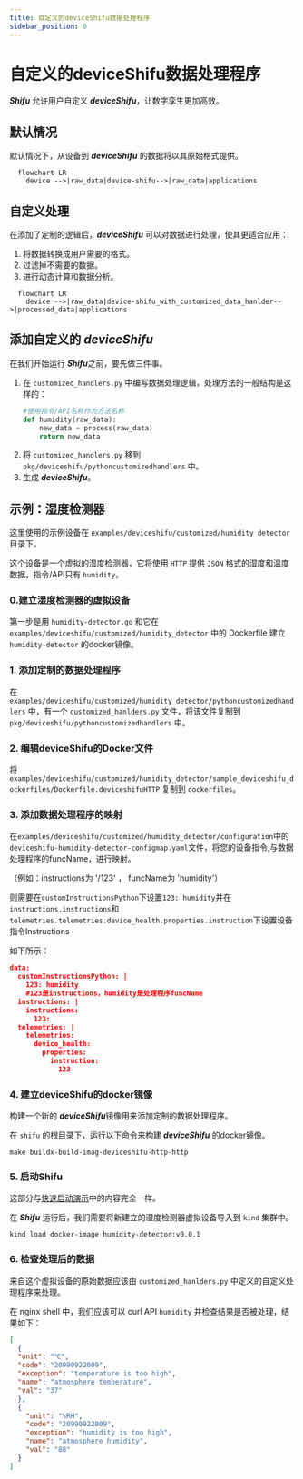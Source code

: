 ```yaml
---
title: 自定义的deviceShifu数据处理程序
sidebar_position: 0
---
```


# 自定义的deviceShifu数据处理程序

***Shifu*** 允许用户自定义 ***deviceShifu***，让数字孪生更加高效。

## 默认情况

默认情况下，从设备到 ***deviceShifu*** 的数据将以其原始格式提供。

```mermaid
  flowchart LR
    device -->|raw_data|device-shifu-->|raw_data|applications
```

## 自定义处理

在添加了定制的逻辑后，***deviceShifu*** 可以对数据进行处理，使其更适合应用：

1. 将数据转换成用户需要的格式。
2. 过滤掉不需要的数据。
3. 进行动态计算和数据分析。

```mermaid
  flowchart LR
    device -->|raw_data|device-shifu_with_customized_data_hanlder-->|processed_data|applications
```

## 添加自定义的 ***deviceShifu***

在我们开始运行 ***Shifu***之前，要先做三件事。

1. 在 `customized_handlers.py` 中编写数据处理逻辑，处理方法的一般结构是这样的：
    ```python
    #使用指令/API名称作为方法名称
    def humidity(raw_data): 
        new_data = process(raw_data)
        return new_data
    ```
2. 将 `customized_handlers.py` 移到 `pkg/deviceshifu/pythoncustomizedhandlers` 中。
3. 生成 ***deviceShifu***。

## 示例：湿度检测器

这里使用的示例设备在 `examples/deviceshifu/customized/humidity_detector` 目录下。

这个设备是一个虚拟的湿度检测器，它将使用 `HTTP` 提供 `JSON` 格式的湿度和温度数据，指令/API只有 `humidity`。

### 0.建立湿度检测器的虚拟设备

第一步是用 `humidity-detector.go` 和它在 `examples/deviceshifu/customized/humidity_detector` 中的 Dockerfile 建立 `humidity-detector` 的docker镜像。

### 1. 添加定制的数据处理程序

在 `examples/deviceshifu/customized/humidity_detector/pythoncustomizedhandlers` 中，有一个 `customized_hanlders.py` 文件，将该文件复制到 `pkg/deviceshifu/pythoncustomizedhandlers` 中。

### 2. 编辑deviceShifu的Docker文件

将 `examples/deviceshifu/customized/humidity_detector/sample_deviceshifu_dockerfiles/Dockerfile.deviceshifuHTTP` 复制到 `dockerfiles`。

### 3. 添加数据处理程序的映射

在`examples/deviceshifu/customized/humidity_detector/configuration`中的`deviceshifu-humidity-detector-configmap.yaml`文件，将您的设备指令,与数据处理程序的funcName，进行映射。

（例如：instructions为 '/123' ， funcName为 'humidity'）

则需要在`customInstructionsPython`下设置`123: humidity`并在`instructions.instructions`和`telemetries.telemetries.device_health.properties.instruction`下设置设备指令Instructions

如下所示：

```json
data:
  customInstructionsPython: |
    123: humidity 
    #123是instructions，humidity是处理程序funcName
  instructions: |
    instructions:
      123:
  telemetries: |
    telemetries:
      device_health:
        properties:
          instruction: 
            123
```

### 4. 建立deviceShifu的docker镜像

构建一个新的 ***deviceShifu***镜像用来添加定制的数据处理程序。

在 `shifu` 的根目录下，运行以下命令来构建 ***deviceShifu*** 的docker镜像。

```
make buildx-build-imag-deviceshifu-http-http
```

### 5. 启动Shifu

这部分与[快速启动演示](i18n\zh-Hans\docusaurus-plugin-content-docs\current\tutorials\demo-install.md)中的内容完全一样。

在 ***Shifu*** 运行后，我们需要将新建立的湿度检测器虚拟设备导入到 `kind` 集群中。

```
kind load docker-image humidity-detector:v0.0.1
```

### 6. 检查处理后的数据

来自这个虚拟设备的原始数据应该由 `customized_hanlders.py` 中定义的自定义处理程序来处理。

在 nginx shell 中，我们应该可以 curl API `humidity` 并检查结果是否被处理，结果如下：

```json
[
  {
  "unit": "℃", 
  "code": "20990922009", 
  "exception": "temperature is too high", 
  "name": "atmosphere temperature", 
  "val": "37"
  }, 
  {
    "unit": "%RH", 
    "code": "20990922009", 
    "exception": "humidity is too high", 
    "name": "atmosphere humidity", 
    "val": "88"
  }
]
